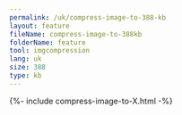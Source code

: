 ```yaml
---
permalink: /uk/compress-image-to-388-kb
layout: feature
fileName: compress-image-to-388kb
folderName: feature
tool: imgcompression
lang: uk
size: 388
type: kb
---
```


{%- include compress-image-to-X.html -%}
